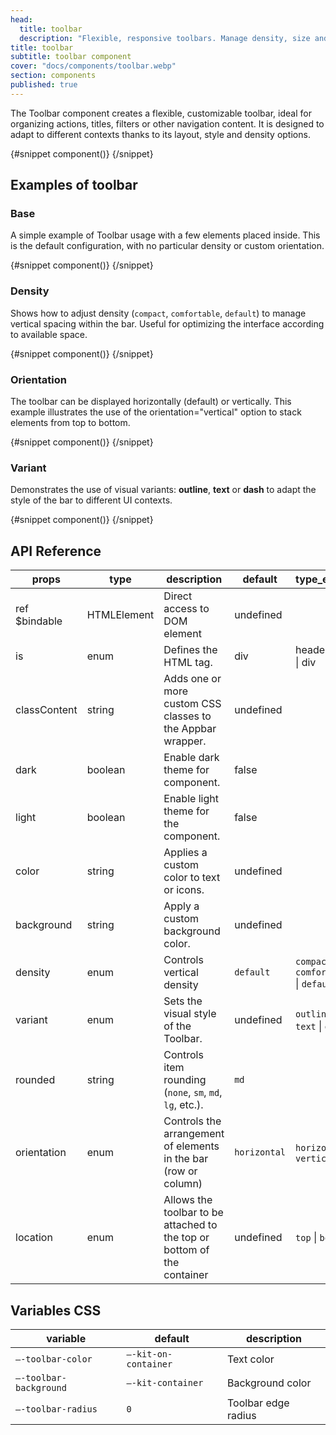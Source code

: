 ```yaml
---
head:
  title: toolbar
  description: "Flexible, responsive toolbars. Manage density, size and variants for toolbars consistent with your Svelte apps."
title: toolbar
subtitle: toolbar component
cover: "docs/components/toolbar.webp"
section: components
published: true
---
```


<script>
    import { Sandbox } from '$lib/components/index.js';
    // components
    import ToolbarBase from "$lib/components/docs/toolbar/toolbar-base.svelte";
    import ToolbarBaseCode from "$lib/components/docs/toolbar/toolbar-base.svelte?raw";
    import ToolbardDensity from "$lib/components/docs/toolbar/toolbar-density.svelte";
    import ToolbardDensityCode from "$lib/components/docs/toolbar/toolbar-density.svelte?raw";
    import ToolbardOrientation from "$lib/components/docs/toolbar/toolbar-orientation.svelte";
    import ToolbardOrientationCode from "$lib/components/docs/toolbar/toolbar-orientation.svelte?raw";
    import ToolbardVariant from "$lib/components/docs/toolbar/toolbar-variant.svelte";
    import ToolbardVariantCode from "$lib/components/docs/toolbar/toolbar-variant.svelte?raw";
</script>

The Toolbar component creates a flexible, customizable toolbar, ideal for organizing actions, titles, filters or other navigation content. It is designed to adapt to different contexts thanks to its layout, style and density options.

<Sandbox name="toolbar-sandbox" code={ToolbarBaseCode} presentation>
	{#snippet component()}
		<ToolbarBase/>
	{/snippet}
</Sandbox>

## Examples of toolbar

### Base

A simple example of Toolbar usage with a few elements placed inside. This is the default configuration, with no particular density or custom orientation.

<Sandbox name="toolbar-base-sandbox" code={ToolbarBaseCode}>
	{#snippet component()}
		<ToolbarBase/>
	{/snippet}
</Sandbox>

### Density

Shows how to adjust density (`compact`, `comfortable`, `default`) to manage vertical spacing within the bar. Useful for optimizing the interface according to available space.

<Sandbox name="toolbar-density-sandbox" code={ToolbardDensityCode}>
	{#snippet component()}
		<ToolbardDensity/>
	{/snippet}
</Sandbox>

### Orientation

The toolbar can be displayed horizontally (default) or vertically. This example illustrates the use of the orientation="vertical" option to stack elements from top to bottom.

<Sandbox name="toolbar-orientation-sandbox" code={ToolbardOrientationCode}>
	{#snippet component()}
		<ToolbardOrientation/>
	{/snippet}
</Sandbox>

### Variant

Demonstrates the use of visual variants: **outline**, **text** or **dash** to adapt the style of the bar to different UI contexts.

<Sandbox name="toolbar-variant-sandbox" code={ToolbardVariantCode}>
	{#snippet component()}
		<ToolbardVariant/>
	{/snippet}
</Sandbox>

## API Reference

| props         | type        | description                                                             | default      | type_extend                             |
| ------------- | ----------- | ----------------------------------------------------------------------- | ------------ | --------------------------------------- |
| ref $bindable | HTMLElement | Direct access to DOM element                                            | undefined    |                                         |
| is            | enum        | Defines the HTML tag.                                                   | div          | header \| nav \| div                    |
| classContent  | string      | Adds one or more custom CSS classes to the Appbar wrapper.              | undefined    |                                         |
| dark          | boolean     | Enable dark theme for component.                                        | false        |                                         |
| light         | boolean     | Enable light theme for the component.                                   | false        |                                         |
| color         | string      | Applies a custom color to text or icons.                                | undefined    |                                         |
| background    | string      | Apply a custom background color.                                        | undefined    |                                         |
| density       | enum        | Controls vertical density                                               | `default`    | `compact` \| `comfortable` \| `default` |
| variant       | enum        | Sets the visual style of the Toolbar.                                   | undefined    | `outline` \| `text` \| `dash`           |
| rounded       | string      | Controls item rounding (`none`, `sm`, `md`, `lg`, etc.).                | `md`         |                                         |
| orientation   | enum        | Controls the arrangement of elements in the bar (row or column)         | `horizontal` | `horizontal` \| `vertical`              |
| location      | enum        | Allows the toolbar to be attached to the top or bottom of the container | undefined    | `top` \| `bottom`                       |

## Variables CSS

| variable               | default              | description         |
| ---------------------- | -------------------- | ------------------- |
| `–-toolbar-color`      | `–-kit-on-container` | Text color          |
| `–-toolbar-background` | `–-kit-container`    | Background color    |
| `–-toolbar-radius`     | `0`                  | Toolbar edge radius |
